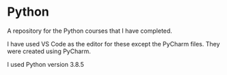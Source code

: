 # Python
 A repository for the Python courses that I have completed.
 
 I have used VS Code as the editor for these except the PyCharm files. They were created using PyCharm.
 
 I used Python version 3.8.5
